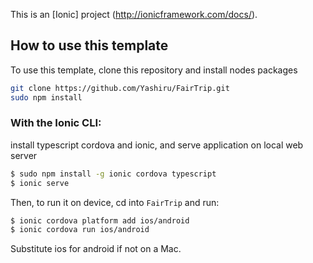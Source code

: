 This is an [Ionic] project (http://ionicframework.com/docs/).

## How to use this template

To use this template, clone this repository and install nodes packages 

```bash
git clone https://github.com/Yashiru/FairTrip.git
sudo npm install
```

### With the Ionic CLI:
install typescript cordova and ionic, and serve application on local web server

```bash
$ sudo npm install -g ionic cordova typescript
$ ionic serve
```

Then, to run it on device, cd into `FairTrip` and run:

```bash
$ ionic cordova platform add ios/android
$ ionic cordova run ios/android
```

Substitute ios for android if not on a Mac.

